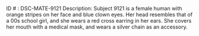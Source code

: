 ID # : DSC-MATE-9121
Description: Subject 9121 is a female human with orange stripes on her face and blue clown eyes. Her head resembles that of a 00s school girl, and she wears a red cross earring in her ears. She covers her mouth with a medical mask, and wears a silver chain as an accessory.